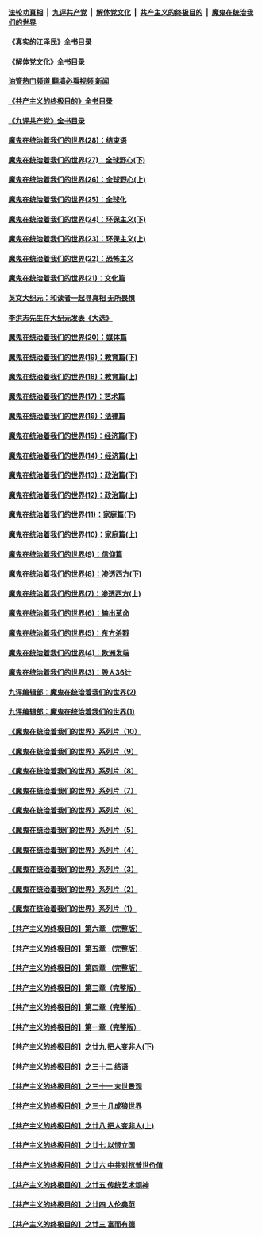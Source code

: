 ####  [法轮功真相](../../../../basic/blob/master/README.md?t=06251401) &nbsp;|&nbsp; [九评共产党](../../../../9ping.md/blob/master/README.md?t=06251401) &nbsp;|&nbsp; [解体党文化](../../../../jtdwh.md/blob/master/README.md?t=06251401)  &nbsp;|&nbsp; [共产主义的终极目的](../../../../gczydzjmd.md/blob/master/README.md?t=06251401) &nbsp;|&nbsp; [魔鬼在统治我们的世界](../../../../mgztzwmdsj.md/blob/master/README.md?t=06251401) 

#### [《真实的江泽民》全书目录](../pages/nsc422/n13721399.md?t=06251401) 

#### [《解体党文化》全书目录](../pages/nsc422/n13721157.md?t=06251401) 

#### [油管热门频道 翻墙必看视频 新闻](http://45.76.130.85:81/youtube.html?06251401)

#### [《共产主义的终极目的》全书目录](../pages/nsc422/n13721048.md?t=06251401) 

#### [《九评共产党》全书目录](../pages/nsc422/n13708085.md?t=06251401) 

#### [魔鬼在统治着我们的世界(28)：结束语](../pages/nsc422/n10936246.md?t=06251401) 

#### [魔鬼在统治着我们的世界(27)：全球野心(下)](../pages/nsc422/n10928319.md?t=06251401) 

#### [魔鬼在统治着我们的世界(26)：全球野心(上)](../pages/nsc422/n10900318.md?t=06251401) 

#### [魔鬼在统治着我们的世界(25)：全球化](../pages/nsc422/n10788205.md?t=06251401) 

#### [魔鬼在统治着我们的世界(24)：环保主义(下)](../pages/nsc422/n10695307.md?t=06251401) 

#### [魔鬼在统治着我们的世界(23)：环保主义(上)](../pages/nsc422/n10688613.md?t=06251401) 

#### [魔鬼在统治着我们的世界(22)：恐怖主义](../pages/nsc422/n10614727.md?t=06251401) 

#### [魔鬼在统治着我们的世界(21)：文化篇](../pages/nsc422/n10597706.md?t=06251401) 

#### [英文大纪元：和读者一起寻真相 无所畏惧](../pages/nsc422/n12542027.md?t=06251401) 

#### [李洪志先生在大纪元发表《大选》](../pages/nsc422/n12534746.md?t=06251401) 

#### [魔鬼在统治着我们的世界(20)：媒体篇](../pages/nsc422/n10586579.md?t=06251401) 

#### [魔鬼在统治着我们的世界(19)：教育篇(下)](../pages/nsc422/n10564808.md?t=06251401) 

#### [魔鬼在统治着我们的世界(18)：教育篇(上)](../pages/nsc422/n10526970.md?t=06251401) 

#### [魔鬼在统治着我们的世界(17)：艺术篇](../pages/nsc422/n10499093.md?t=06251401) 

#### [魔鬼在统治着我们的世界(16)：法律篇](../pages/nsc422/n10485969.md?t=06251401) 

#### [魔鬼在统治着我们的世界(15)：经济篇(下)](../pages/nsc422/n10469975.md?t=06251401) 

#### [魔鬼在统治着我们的世界(14)：经济篇(上)](../pages/nsc422/n10457370.md?t=06251401) 

#### [魔鬼在统治着我们的世界(13)：政治篇(下)](../pages/nsc422/n10448270.md?t=06251401) 

#### [魔鬼在统治着我们的世界(12)：政治篇(上)](../pages/nsc422/n10444576.md?t=06251401) 

#### [魔鬼在统治着我们的世界(11)：家庭篇(下)](../pages/nsc422/n10440961.md?t=06251401) 

#### [魔鬼在统治着我们的世界(10)：家庭篇(上)](../pages/nsc422/n10435448.md?t=06251401) 

#### [魔鬼在统治着我们的世界(9)：信仰篇](../pages/nsc422/n10432159.md?t=06251401) 

#### [魔鬼在统治着我们的世界(8)：渗透西方(下)](../pages/nsc422/n10429603.md?t=06251401) 

#### [魔鬼在统治着我们的世界(7)：渗透西方(上)](../pages/nsc422/n10426013.md?t=06251401) 

#### [魔鬼在统治着我们的世界(6)：输出革命](../pages/nsc422/n10421536.md?t=06251401) 

#### [魔鬼在统治着我们的世界(5)：东方杀戮](../pages/nsc422/n10417707.md?t=06251401) 

#### [魔鬼在统治着我们的世界(4)：欧洲发端](../pages/nsc422/n10414890.md?t=06251401) 

#### [魔鬼在统治着我们的世界(3)：毁人36计](../pages/nsc422/n10411583.md?t=06251401) 

#### [九评编辑部：魔鬼在统治着我们的世界(2)](../pages/nsc422/n10410036.md?t=06251401) 

#### [九评编辑部：魔鬼在统治着我们的世界(1)](../pages/nsc422/n10406825.md?t=06251401) 

#### [《魔鬼在统治着我们的世界》系列片（10）](../pages/nsc422/n12292670.md?t=06251401) 

#### [《魔鬼在统治着我们的世界》系列片（9）](../pages/nsc422/n12290859.md?t=06251401) 

#### [《魔鬼在统治着我们的世界》系列片（8）](../pages/nsc422/n12287445.md?t=06251401) 

#### [《魔鬼在统治着我们的世界》系列片（7）](../pages/nsc422/n12283425.md?t=06251401) 

#### [《魔鬼在统治着我们的世界》系列片（6）](../pages/nsc422/n12282314.md?t=06251401) 

#### [《魔鬼在统治着我们的世界》系列片（5）](../pages/nsc422/n12281419.md?t=06251401) 

#### [《魔鬼在统治着我们的世界》系列片（4）](../pages/nsc422/n12274024.md?t=06251401) 

#### [《魔鬼在统治着我们的世界》系列片（3）](../pages/nsc422/n12271322.md?t=06251401) 

#### [《魔鬼在统治着我们的世界》系列片（2）](../pages/nsc422/n12269049.md?t=06251401) 

#### [《魔鬼在统治着我们的世界》系列片（1）](../pages/nsc422/n12267575.md?t=06251401) 

#### [【共产主义的终极目的】第六章 （完整版）](../pages/nsc422/n11428913.md?t=06251401) 

#### [【共产主义的终极目的】第五章 （完整版）](../pages/nsc422/n11428912.md?t=06251401) 

#### [【共产主义的终极目的】第四章 （完整版）](../pages/nsc422/n11428907.md?t=06251401) 

#### [【共产主义的终极目的】第三章（完整版）](../pages/nsc422/n11428848.md?t=06251401) 

#### [【共产主义的终极目的】第二章（完整版）](../pages/nsc422/n11428831.md?t=06251401) 

#### [【共产主义的终极目的】第一章（完整版）](../pages/nsc422/n11417651.md?t=06251401) 

#### [【共产主义的终极目的】之廿九 把人变非人(下)](../pages/nsc422/n11344140.md?t=06251401) 

#### [【共产主义的终极目的】之三十二 结语](../pages/nsc422/n11360535.md?t=06251401) 

#### [【共产主义的终极目的】之三十一 末世景观](../pages/nsc422/n11351129.md?t=06251401) 

#### [【共产主义的终极目的】之三十 几成狼世界](../pages/nsc422/n11348280.md?t=06251401) 

#### [【共产主义的终极目的】之廿八 把人变非人(上)](../pages/nsc422/n11340492.md?t=06251401) 

#### [【共产主义的终极目的】之廿七 以恨立国](../pages/nsc422/n11336944.md?t=06251401) 

#### [【共产主义的终极目的】之廿六 中共对抗普世价值](../pages/nsc422/n11324785.md?t=06251401) 

#### [【共产主义的终极目的】之廿五 传统艺术颂神](../pages/nsc422/n11296396.md?t=06251401) 

#### [【共产主义的终极目的】之廿四 人伦典范](../pages/nsc422/n11296397.md?t=06251401) 

#### [【共产主义的终极目的】之廿三 富而有德](../pages/nsc422/n11283598.md?t=06251401) 

<img src='http://gfw-breaker.win/goodnews/indexes/nsc422.md' width='0px' height='0px'/>
